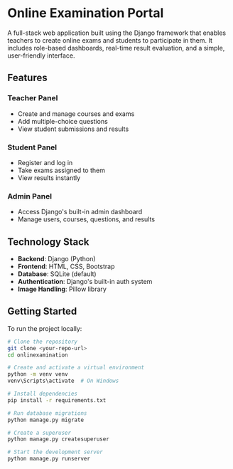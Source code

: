 
# Online Examination Portal

A full-stack web application built using the Django framework that enables teachers to create online exams and students to participate in them. It includes role-based dashboards, real-time result evaluation, and a simple, user-friendly interface.

## Features

### Teacher Panel
- Create and manage courses and exams
- Add multiple-choice questions
- View student submissions and results

### Student Panel
- Register and log in
- Take exams assigned to them
- View results instantly

### Admin Panel
- Access Django's built-in admin dashboard
- Manage users, courses, questions, and results

## Technology Stack

- **Backend**: Django (Python)
- **Frontend**: HTML, CSS, Bootstrap
- **Database**: SQLite (default)
- **Authentication**: Django's built-in auth system
- **Image Handling**: Pillow library

## Getting Started

To run the project locally:

```bash
# Clone the repository
git clone <your-repo-url>
cd onlinexamination

# Create and activate a virtual environment
python -m venv venv
venv\Scripts\activate  # On Windows

# Install dependencies
pip install -r requirements.txt

# Run database migrations
python manage.py migrate

# Create a superuser
python manage.py createsuperuser

# Start the development server
python manage.py runserver
